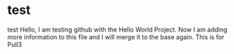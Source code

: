 # test
test
Hello, I am testing github with the Hello World Project.
Now I am adding more information to this file and I will merge it to the base again.
This is for Pull3
